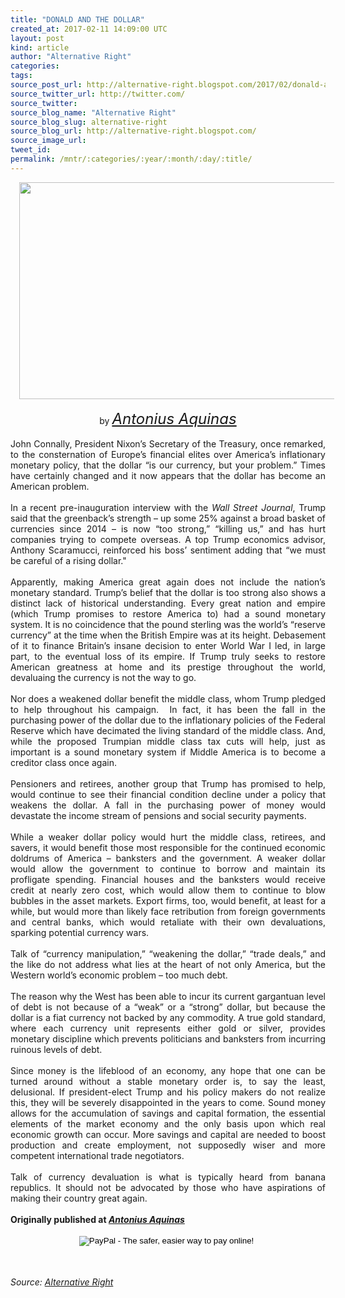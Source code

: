 ```yaml
---
title: "DONALD AND THE DOLLAR"
created_at: 2017-02-11 14:09:00 UTC
layout: post
kind: article
author: "Alternative Right"
categories: 
tags: 
source_post_url: http://alternative-right.blogspot.com/2017/02/donald-and-dollar.html
source_twitter_url: http://twitter.com/
source_twitter: 
source_blog_name: "Alternative Right"
source_blog_slug: alternative-right
source_blog_url: http://alternative-right.blogspot.com/
source_image_url: 
tweet_id:
permalink: /mntr/:categories/:year/:month/:day/:title/
---
```

<div dir="ltr" style="text-align: left;" trbidi="on"><div class="separator" style="clear: both; text-align: center;"><a href="https://1.bp.blogspot.com/-B2ZapJz0leA/WJ7fgcZhSKI/AAAAAAAACik/z3x1_tlGUV4PIDbKyOe9VYukqbYhsndDwCLcB/s1600/DonDollar.png" imageanchor="1" style="margin-left: 1em; margin-right: 1em;"><img border="0" height="347" src="https://1.bp.blogspot.com/-B2ZapJz0leA/WJ7fgcZhSKI/AAAAAAAACik/z3x1_tlGUV4PIDbKyOe9VYukqbYhsndDwCLcB/s400/DonDollar.png" width="550" /></a></div><div style="text-align: center;"><br /></div><div style="text-align: center;">by <span style="font-size: x-large;"><i><a href="http://alternative-right.blogspot.com/search/label/Antonius%20Aquinas" target="_blank">Antonius Aquinas</a></i></span></div><div style="text-align: justify;"><br /></div><div style="text-align: justify;">John Connally, President Nixon’s Secretary of the Treasury, once remarked, to the consternation of Europe’s financial elites over America’s inflationary monetary policy, that the dollar “is our currency, but your problem.” Times have certainly changed and it now appears that the dollar has become an American problem.</div><div style="text-align: justify;"><br /></div><div style="text-align: justify;">In a recent pre-inauguration interview with the <i>Wall Street Journal</i>, Trump said that the greenback’s strength – up some 25% against a broad basket of currencies since 2014 – is now “too strong,” “killing us,” and has hurt companies trying to compete overseas. A top Trump economics advisor, Anthony Scaramucci, reinforced his boss’ sentiment adding that “we must be careful of a rising dollar." <br /><br /><a name='more'></a>Apparently, making America great again does not include the nation’s monetary standard. Trump’s belief that the dollar is too strong also shows a distinct lack of historical understanding. Every great nation and empire (which Trump promises to restore America to) had a sound monetary system. It is no coincidence that the pound sterling was the world’s “reserve currency” at the time when the British Empire was at its height. Debasement of it to finance Britain’s insane decision to enter World War I led, in large part, to the eventual loss of its empire. If Trump truly seeks to restore American greatness at home and its prestige throughout the world, devaluaing the currency is not the way to go.</div><div style="text-align: justify;"><br /></div><div style="text-align: justify;">Nor does a weakened dollar benefit the middle class, whom Trump pledged to help throughout his campaign. &nbsp;In fact, it has been the fall in the purchasing power of the dollar due to the inflationary policies of the Federal Reserve which have decimated the living standard of the middle class. And, while the proposed Trumpian middle class tax cuts will help, just as important is a sound monetary system if Middle America is to become a creditor class once again.</div><div style="text-align: justify;"><br /></div><div style="text-align: justify;">Pensioners and retirees, another group that Trump has promised to help, would continue to see their financial condition decline under a policy that weakens the dollar. A fall in the purchasing power of money would devastate the income stream of pensions and social security payments.</div><div style="text-align: justify;"><br /></div><div style="text-align: justify;">While a weaker dollar policy would hurt the middle class, retirees, and savers, it would benefit those most responsible for the continued economic doldrums of America – banksters and the government. A weaker dollar would allow the government to continue to borrow and maintain its profligate spending. Financial houses and the banksters would receive credit at nearly zero cost, which would allow them to continue to blow bubbles in the asset markets. Export firms, too, would benefit, at least for a while, but would more than likely face retribution from foreign governments and central banks, which would retaliate with their own devaluations, sparking potential currency wars.</div><div style="text-align: justify;"><br /></div><div style="text-align: justify;">Talk of “currency manipulation,” “weakening the dollar,” “trade deals,” and the like do not address what lies at the heart of not only America, but the Western world’s economic problem – too much debt.<br /><br />The reason why the West has been able to incur its current gargantuan level of debt is not because of a “weak” or a “strong” dollar, but because the dollar is a fiat currency not backed by any commodity. A true gold standard, where each currency unit represents either gold or silver, provides monetary discipline which prevents politicians and banksters from incurring ruinous levels of debt.</div><div style="text-align: justify;"><br /></div><div style="text-align: justify;">Since money is the lifeblood of an economy, any hope that one can be turned around without a stable monetary order is, to say the least, delusional. If president-elect Trump and his policy makers do not realize this, they will be severely disappointed in the years to come. Sound money allows for the accumulation of savings and capital formation, the essential elements of the market economy and the only basis upon which real economic growth can occur. More savings and capital are needed to boost production and create employment, not supposedly wiser and more competent international trade negotiators.</div><div style="text-align: justify;"><br /></div><div style="text-align: justify;">Talk of currency devaluation is what is typically heard from banana republics. It should not be advocated by those who have aspirations of making their country great again.<br /><br /><b>Originally published at <a href="https://antoniusaquinas.com/" target="_blank"><i>Antonius Aquinas</i></a></b><br /><br /><form action="https://www.paypal.com/cgi-bin/webscr" method="post" style="text-align: justify;" target="_top"><div style="text-align: center;"><i><span style="font-family: inherit;"><span style="color: black; font-family: &quot;arial&quot; , &quot;helvetica&quot; , sans-serif; line-height: normal;"><span style="font-family: inherit;"><input alt="PayPal - The safer, easier way to pay online!" border="0" name="submit" src="https://www.paypalobjects.com/en_US/i/btn/btn_donateCC_LG.gif" type="image" />&nbsp;<img alt="" border="0" height="1" src="https://www.paypalobjects.com/en_US/i/scr/pixel.gif" width="1" /></span></span></span></i></div></form><div style="text-align: center;"><br /></div><br /></div></div><img src="http://feeds.feedburner.com/~r/blogspot/SBfLZ/~4/4WVjTPu8MhM" height="1" width="1" alt=""/><div class="">
    <i>Source: <a href="http://alternative-right.blogspot.com/">Alternative Right</a></i>
</div>
